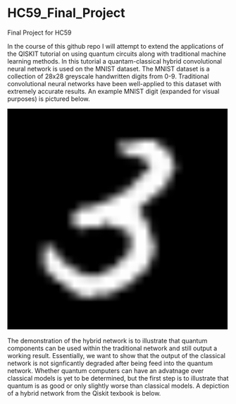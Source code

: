 # HC59_Final_Project
Final Project for HC59


In the course of this github repo I will attempt to extend the applications of the QISKIT tutorial on using quantum circuits along with traditional machine learning methods. In this tutorial a quantam-classical hybrid convolutional neural network is used on the MNIST dataset. The MNIST dataset is a collection of 28x28 greyscale handwritten digits from 0-9. Traditional convolutional neural networks have been well-applied to this dataset with extremely accurate results. An example MNIST digit (expanded for visual purposes) is pictured below.


![MNIST Digit](https://github.com/JoshR220/HC59_Final_Project/blob/main/images/MNIST_figure.png)


The demonstration of the hybrid network is to illustrate that quantum components can be used within the traditional network and still output a working result. Essentially, we want to show that the output of the classical network is not signficantly degraded after being feed into the quantum network. Whether quantum computers can have an advatnage over classical models is yet to be determined, but the first step is to illustrate that quantum is as good or only slightly worse than classical models. A depiction of a hybrid network from the Qiskit texbook is below. 

